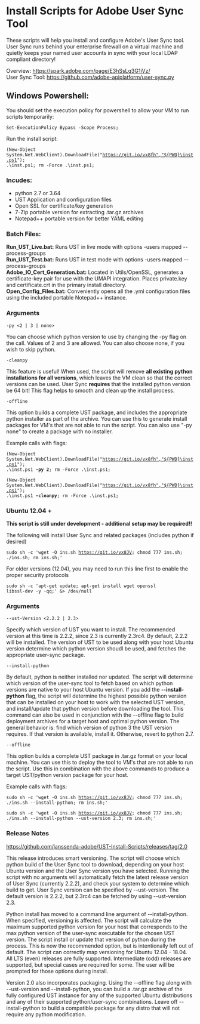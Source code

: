 # Install Scripts for Adobe User Sync Tool
These scripts will help you install and configure Adobe's User Sync tool.  User Sync runs behind your enterprise firewall on a virtual machine 
and quietly keeps your named user accounts in sync with your local LDAP compliant directory!

Overview:
https://spark.adobe.com/page/E3hSsLq3G1iVz/<br/>
User Sync Tool:
https://github.com/adobe-apiplatform/user-sync.py


## Windows Powershell:
You should set the execution policy for powershell to allow your VM to run scripts temporarily:

<code>Set-ExecutionPolicy Bypass -Scope Process;</code> 

Run the install script:

<code>(New-Object System.Net.WebClient).DownloadFile("https://git.io/vx8fh","${PWD}\inst.ps1"); .\inst.ps1; rm -Force .\inst.ps1;</code>

### Incudes:
<ul>
<li>python 2.7 or 3.64</li>
<li>UST Application and configuration files</li>
<li>Open SSL for certificate/key generation</li>
<li>7-Zip portable version for extracting .tar.gz archives</li>
<li>Notepad++ portable version for better YAML editing </li>
</ul>

### Batch Files:
<b>Run_UST_Live.bat:</b> Runs UST in live mode with options -users mapped --process-groups<br/>
<b>Run_UST_Test.bat:</b> Runs UST in test mode with options -users mapped --process-groups<br/>
<b>Adobe_IO_Cert_Generation.bat:</b> Located in Utils/OpenSSL, generates a certificate-key pair for use with the UMAPI integration.  Places private.key and certificate.crt in the primary
install directory.<br/>
<b>Open_Config_Files.bat:</b> Conveniently opens all the .yml configuration files using the included portable Notepad++ instance.

### Arguments

<code>-py <2 | 3 | none></code>

You can choose which python version to use by changing the -py flag
on the call. Values of 2 and 3 are allowed.  You can also choose none, if you wish to skip python.

<code>-cleanpy</code>

This feature is useful! When used, the script will remove <b>all existing python installations for all versions</b>, which
leaves the VM clean so that the correct versions can be used.  User Sync <b>requires</b> that the installed python version be
64 bit! This flag helps to smooth and clean up the install process.

<code>-offline</code>

This option builds a complete UST package, and includes the appropriate python installer as part of the archive.  You can use this
to generate install packages for VM's that are not able to run the script.  You can also use "-py none" to create a package
with no installer.

Example calls with flags:

<code>(New-Object System.Net.WebClient).DownloadFile("https://git.io/vx8fh","${PWD}\inst.ps1"); .\inst.ps1 <b>-py 2</b>; rm -Force .\inst.ps1;</code>

<code>(New-Object System.Net.WebClient).DownloadFile("https://git.io/vx8fh","${PWD}\inst.ps1"); .\inst.ps1 <b>-cleanpy</b>; rm -Force .\inst.ps1;</code>

### Ubuntu 12.04 + 
<b>This script is still under development - additional setup may be required!!</b>

The following will install User Sync and related packages (includes python if desired)

<code>sudo sh -c 'wget -O ins.sh https://git.io/vx8JV; chmod 777 ins.sh; ./ins.sh; rm ins.sh;'</code>

For older versions (12.04), you may need to run this line first to enable the proper security protocols

<code>sudo sh -c 'apt-get update; apt-get install wget openssl libssl-dev -y -qq;' &> /dev/null</code>

### Arguments

<code>--ust-Version <2.2.2 | 2.3></code>

Specify which version of UST you want to install.  The recommended version at this time is 2.2.2, since 2.3 is currently 2.3rc4. By default, 2.2.2 will be installed.
The version of UST to be used along with your host Ubuntu version determine which python version shoudl be used, and fetches the appropriate user-sync package.

<code>--install-python</code>

By default, python is neither installed nor updated.  The script will determine which version of the user-sync tool to fetch based on which python versions are native to your
host Ubuntu version.  If you add the <b/>--install-python</b> flag, the script will determine the highest possible python version that can be installed on your host to work with
the selected UST version, and install/update that python version before downloading the tool.  This command can also be used in conjunction with the --offline flag to build
deployment archives for a target host and optimal python version.  The general behavior is: find which version of python 3 the UST version requires.  If that version is available, install it.
Otherwise, revert to python 2.7.

<code>--offline</code>

This option builds a complete UST package in .tar.gz format on your local machine. You can use this
to deploy the tool to VM's that are not able to run the script. Use this in combination with the above commands
to produce a target UST/python version package for your host.

Example calls with flags:

<code>sudo sh -c 'wget -O ins.sh https://git.io/vx8JV; chmod 777 ins.sh; ./ins.sh --install-python; rm ins.sh;'</code>

<code>sudo sh -c 'wget -O ins.sh https://git.io/vx8JV; chmod 777 ins.sh; ./ins.sh --install-python --ust-version 2.3; rm ins.sh;'</code>

### Release Notes
https://github.com/janssenda-adobe/UST-Install-Scripts/releases/tag/2.0

This release introduces smart versioning. The script will choose which python build of the User Sync tool to download, depending on your host Ubuntu version and the User Sync version you have selected. Running the script with no arguments will automatically fetch the latest release version of User Sync (currently 2.2.2), and check your system to determine which build to get. User Sync version can be specified by --ust-version. The default version is 2.2.2, but 2.3rc4 can be fetched by using --ust-version 2.3.

Python install has moved to a command line argument of --install-python. When specified, versioning is affected. The script will calculate the maximum supported python version for your host that corresponds to the max python version of the user-sync executable for the chosen UST version. The script install or update that version of python during the process. This is now the recommended option, but is intentionally left out of default. The script can correctly map versioning for Ubuntu 12.04 - 18.04. All LTS (even) releases are fully supported. Intermediate (odd) releases are supported, but special cases are required for some. The user will be prompted for those options during install.

Version 2.0 also incorporates packaging. Using the --offline flag along with --ust-version and --install-python, you can build a .tar.gz archive of the fully configured UST instance for any of the supported Ubuntu distributions and any of their supported python/user-sync combinations. Leave off --install-python to build a compatible package for any distro that will not require any python modification.

